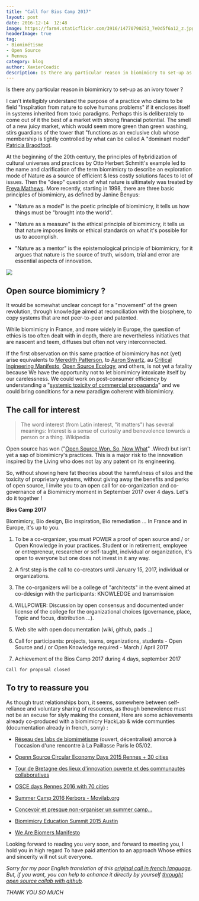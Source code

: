 ```yaml
---
title: "Call for Bios Camp 2017"
layout: post
date: 2016-12-14  12:48
image: https://farm4.staticflickr.com/3916/14770790253_7e0d5f6a12_z.jpg
headerImage: true
tag:
- Biomimétisme
- Open Source
- Rennes
category: blog
author: XavierCoadic
description: Is there any particular reason in biomimicry to set-up as an ivory tower ?
---
```



Is there any particular reason in biomimicry to set-up as an ivory tower ?

I can't intelligibly understand the purpose of a practice who claims to be field "Inspîration from nature to solve humans problems" if it encloses itself in systems inherited from toxic paradigms. Perhaps this is deliberately to come out of it the best of a market with strong financial potential. The smell of a new juicy market, which would seem more green than green washing, stirs guardians of the tower that "functions as an exclusive club whose membership is tightly controlled by what can be called A "dominant model" [Patricia Braodfoot](https://en.wikipedia.org/wiki/Patricia_Broadfoot).

At the beginning of the 20th century, the principles of hybridization of cultural universes and practices by Otto Herbert Schmitt's example led to the name and clarification of the term biomimicry to describe an exploration mode of Nature as a source of efficient & less costly solutions faces to lot of issues. Then the "deep" question of what nature is ultimately was treated by [Freya Mathews](https://en.wikipedia.org/wiki/Freya_Mathews). More recently, starting in 1998, there are three basic principles of biomimicry, as defined by Janine Benyus:

* "Nature as a model" is the poetic principle of biomimicry, it tells us how things must be "brought into the world".

* "Nature as a measure" is the ethical principle of biomimicry, it tells us that nature imposes limits or ethical standards on what it's possible for us to accomplish.

* "Nature as a mentor" is the epistemological principle of biomimicry, for it argues that nature is the source of truth, wisdom, trial and error are essential aspects of innovation.

![](https://farm4.staticflickr.com/3916/14770790253_7e0d5f6a12_z.jpg)

## Open source biomimicry ?

It would be somewhat unclear concept for a "movement" of the green revolution, through knowledge aimed at reconciliation with the biosphere, to copy systems that are not peer-to-peer and patented.

While biomimicry in France, and more widely in Europe, the question of ethics is too often dealt with in depth, there are nevertheless initiatives that are nascent and teem, diffuses but often not very interconnected.

If the first observation on this same practice of biomimicry has not (yet) arise equivalents to [Meredith Patterson](https://en.wikipedia.org/wiki/Meredith_L._Patterson), to [Aaron Swartz](https://fr.wikipedia.org/wiki/Aaron_Swartz), au [Critical Ingineering Manifesto](https://criticalengineering.org/fr), [Open Source Ecology](http://opensourceecology.org/), and others, is not yet a fatality because We have the opportunity not to let biomimicry intoxicate itself by our carelessness. We could work on post-consumer efficiency by understanding a "[systemic toxicity of commercial propaganda](http://maxlath.eu/articles/paper-ethical-marketing/)" and we could bring conditions for a new paradigm coherent with biomimicry.

## The call for interest

> The word interest (from Latin interest, "it matters") has several meanings: Interest is a sense of curiosity and benevolence towards a person or a thing. Wikipedia

Open source has won ("[Open Source Won, So, Now What](https://www.wired.com/2016/08/open-source-won-now/)" .Wired) but isn't yet a sap of biomimicry's practices. This is a major risk to the innovation inspired by the Living who does not lay any patent on its engineering.

So, without showing here fat theories about the harmfulness of silos and the toxicity of proprietary systems, without giving away the benefits and perks of open source, I invite you to an open call for co-organization and co-governance of a Biomimicry moment in September 2017 over 4 days. Let's do it together !

**Bios Camp 2017**

Biomimicry, Bio design, Bio inspiration, Bio remediation ...
In France and in Europe, it's up to you.

1. To be a co-organizer, you must POWER a proof of open source and / or Open Knowledge in your practices. Student or in retirement, employee or entrepreneur, researcher or self-taught, individual or organization, it's open to everyone but one does not invest in it any way.

2. A first step is the call to co-creators until January 15, 2017, individual or organizations.

3. The co-organizers will be a college of "architects" in the event aimed at co-ddesign with the participants: KNOWLEDGE and transmission

4. WILLPOWER: Discussion by open consensus and documented under license of the college for the organizational choices (governance, place, Topic and focus, distribution ...).

5. Web site with open documentation (wiki, github, pads ..)

6. Call for participants: projects, teams, organizations, students - Open Source and / or Open Knowledge required - March / April 2017

7. Achievement of the Bios Camp 2017 during 4 days, september 2017

```
Call for proposal closed
```

## To try to reassure you

As though trust relationships born, it seems, somewhere between self-reliance and voluntary sharing of resources, as though benevolence must not be an excuse for slyly making the consent, Here are some achievements already co-produced with a biomimicry HackLab & wide communties (documentation already in french, sorry) :

* [Réseau des labs de biomimétisme](https://paper.dropbox.com/doc/Reseau-des-labs-de-biomimetisme-JP7XfXvbeob2HIP8Iv4if) (ouvert, décentralisé) amorcé à l'occasion d'une rencontre à La Paillasse Paris le 05/02.
 
* [Openn Source Circular Economy Days 2015 Rennes + 30 cities](https://oscedays.org/rennes-2015/)
 
* [Tour de Bretagne des lieux d'innovation ouverte et des communautés collaboratives](https://legacy.gitbook.com/book/xavcc/vivre-ensemble-faire-ensemble/details)
 
* [OSCE days Rennes 2016 with 70 cities](https://community.oscedays.org/t/edition-2016-in-rennes/5040)
 
* [Summer Camp 2016 Kerbors - Movilab.org]( http://movilab.org/index.php?title=Summer_Camp_2016_Kerbors)
 
* [Concevoir et presque non-organiser un summer camp…](https://medium.com/we-are-biomers/concevoir-et-presque-non-organiser-un-summer-camp-79ae19947e08#.jgwphvydz)
 
* [Biomimicry Education Summit 2015 Austin](https://lebiome.github.io/#LeBiome/network/blob/master/austin_2015.md)

* [We Are Biomers Manifesto](https://lebiome.github.io/#LeBiome/manifesto/blob/master/manifeste.md)

Looking forward to reading you very soon, and forward to meeting you, I hold you in high regard To have paid attention to an approach Whose ethics and sincerity will not suit everyone.

_Sorry for my poor English translation of this [original call in french language](https://xavcc.github.io/biomimicry/2016/12/14/Biomimetisme-camp.html). But, if you want, you can help to enhance it directly by yourself [throught open source collab with github](https://github.com/XavCC/xavcc.github.io/blob/master/_posts/2016-20-12-bios-camp.md)._

_THANK YOU SO MUCH_
